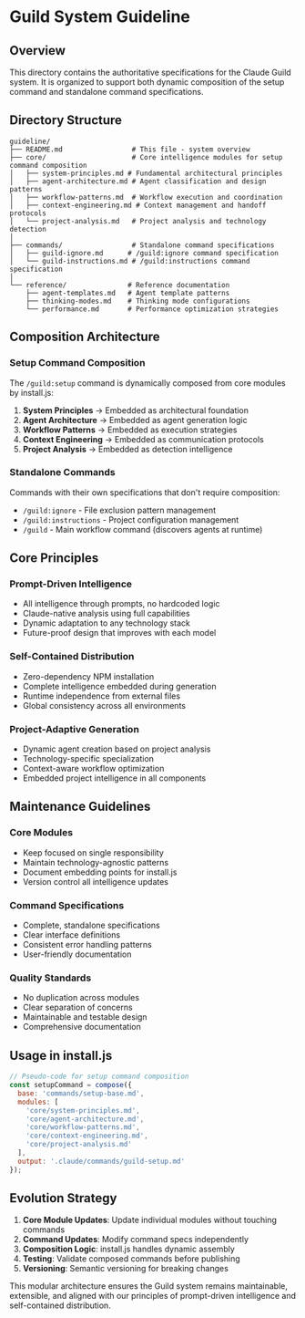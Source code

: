 # Guild System Guideline

## Overview

This directory contains the authoritative specifications for the Claude Guild system. It is organized to support both dynamic composition of the setup command and standalone command specifications.

## Directory Structure

```
guideline/
├── README.md                 # This file - system overview
├── core/                     # Core intelligence modules for setup command composition
│   ├── system-principles.md # Fundamental architectural principles
│   ├── agent-architecture.md # Agent classification and design patterns
│   ├── workflow-patterns.md  # Workflow execution and coordination
│   ├── context-engineering.md # Context management and handoff protocols
│   └── project-analysis.md   # Project analysis and technology detection
│
├── commands/                 # Standalone command specifications
│   ├── guild-ignore.md      # /guild:ignore command specification
│   └── guild-instructions.md # /guild:instructions command specification
│
└── reference/               # Reference documentation
    ├── agent-templates.md   # Agent template patterns
    ├── thinking-modes.md    # Thinking mode configurations
    └── performance.md       # Performance optimization strategies
```

## Composition Architecture

### Setup Command Composition

The `/guild:setup` command is dynamically composed from core modules by install.js:

1. **System Principles** → Embedded as architectural foundation
2. **Agent Architecture** → Embedded as agent generation logic
3. **Workflow Patterns** → Embedded as execution strategies
4. **Context Engineering** → Embedded as communication protocols
5. **Project Analysis** → Embedded as detection intelligence

### Standalone Commands

Commands with their own specifications that don't require composition:
- `/guild:ignore` - File exclusion pattern management
- `/guild:instructions` - Project configuration management
- `/guild` - Main workflow command (discovers agents at runtime)

## Core Principles

### Prompt-Driven Intelligence
- All intelligence through prompts, no hardcoded logic
- Claude-native analysis using full capabilities
- Dynamic adaptation to any technology stack
- Future-proof design that improves with each model

### Self-Contained Distribution
- Zero-dependency NPM installation
- Complete intelligence embedded during generation
- Runtime independence from external files
- Global consistency across all environments

### Project-Adaptive Generation
- Dynamic agent creation based on project analysis
- Technology-specific specialization
- Context-aware workflow optimization
- Embedded project intelligence in all components

## Maintenance Guidelines

### Core Modules
- Keep focused on single responsibility
- Maintain technology-agnostic patterns
- Document embedding points for install.js
- Version control all intelligence updates

### Command Specifications
- Complete, standalone specifications
- Clear interface definitions
- Consistent error handling patterns
- User-friendly documentation

### Quality Standards
- No duplication across modules
- Clear separation of concerns
- Maintainable and testable design
- Comprehensive documentation

## Usage in install.js

```javascript
// Pseudo-code for setup command composition
const setupCommand = compose({
  base: 'commands/setup-base.md',
  modules: [
    'core/system-principles.md',
    'core/agent-architecture.md',
    'core/workflow-patterns.md',
    'core/context-engineering.md',
    'core/project-analysis.md'
  ],
  output: '.claude/commands/guild-setup.md'
});
```

## Evolution Strategy

1. **Core Module Updates**: Update individual modules without touching commands
2. **Command Updates**: Modify command specs independently
3. **Composition Logic**: install.js handles dynamic assembly
4. **Testing**: Validate composed commands before publishing
5. **Versioning**: Semantic versioning for breaking changes

This modular architecture ensures the Guild system remains maintainable, extensible, and aligned with our principles of prompt-driven intelligence and self-contained distribution.